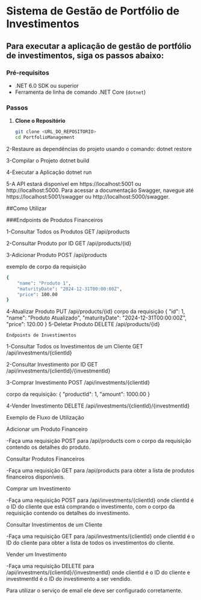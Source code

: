# Sistema de Gestão de Portfólio de Investimentos

## Para executar a aplicação de gestão de portfólio de investimentos, siga os passos abaixo:

### Pré-requisitos
- .NET 6.0 SDK ou superior
- Ferramenta de linha de comando .NET Core (`dotnet`)

### Passos

1. **Clone o Repositório**

   ```bash
   git clone <URL_DO_REPOSITORIO>
   cd PortfolioManagement


2-Restaure as dependências do projeto usando o comando:
dotnet restore

3-Compilar o Projeto
dotnet build

4-Executar a Aplicação
dotnet run

5-A API estará disponível em https://localhost:5001 ou http://localhost:5000. Para acessar a documentação Swagger, navegue até https://localhost:5001/swagger ou http://localhost:5000/swagger.

##Como Utilizar

  ###Endpoints de Produtos Financeiros

1-Consultar Todos os Produtos
GET /api/products

2-Consultar Produto por ID
GET /api/products/{id}

3-Adicionar Produto
POST /api/products

exemplo de corpo da requisição

```bash
{
    "name": "Produto 1",
    "maturityDate": "2024-12-31T00:00:00Z",
    "price": 100.00
}
```

4-Atualizar Produto
PUT /api/products/{id}
corpo da requisição
{
    "id": 1,
    "name": "Produto Atualizado",
    "maturityDate": "2024-12-31T00:00:00Z",
    "price": 120.00
}
5-Deletar Produto
DELETE /api/products/{id}


	Endpoints de Investimentos

1-Consultar Todos os Investimentos de um Cliente
GET /api/investments/{clientId}

2-Consultar Investimento por ID
GET /api/investments/{clientId}/{investmentId}

3-Comprar Investimento
POST /api/investments/{clientId}

corpo da requisição:
{
    "productId": 1,
    "amount": 1000.00
}


4-Vender Investimento
DELETE /api/investments/{clientId}/{investmentId}


Exemplo de Fluxo de Utilização

Adicionar um Produto Financeiro

-Faça uma requisição POST para /api/products com o corpo da requisição contendo os detalhes do produto.

Consultar Produtos Financeiros

-Faça uma requisição GET para /api/products para obter a lista de produtos financeiros disponíveis.

Comprar um Investimento

-Faça uma requisição POST para /api/investments/{clientId} onde clientId é o ID do cliente que está comprando o investimento, com o corpo da requisição contendo os detalhes do investimento.

Consultar Investimentos de um Cliente

-Faça uma requisição GET para /api/investments/{clientId} onde clientId é o ID do cliente para obter a lista de todos os investimentos do cliente.

Vender um Investimento

-Faça uma requisição DELETE para /api/investments/{clientId}/{investmentId} onde clientId é o ID do cliente e investmentId é o ID do investimento a ser vendido.

Para utilizar o serviço de email ele deve ser configurado corretamente.


